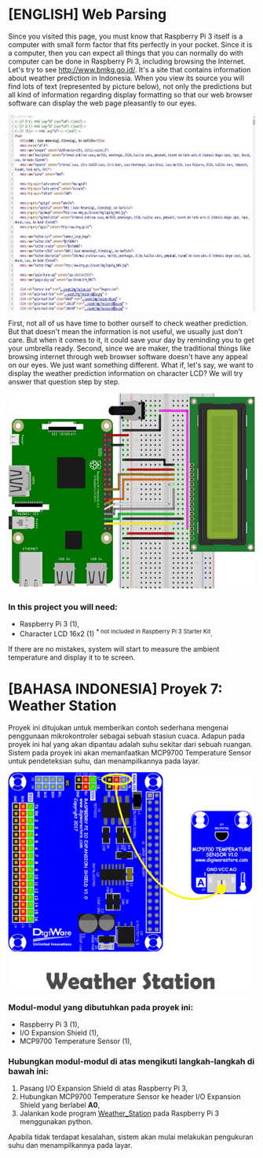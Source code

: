 # [ENGLISH] Web Parsing
Since you visited this page, you must know that Raspberry Pi 3 itself is a computer with small form factor that fits perfectly in your pocket. Since it is a computer, then you can expect all things that you can normally do with computer can be done in Raspberry Pi 3, including browsing the Internet. Let's try to see http://www.bmkg.go.id/. It's a site that contains information about weather prediction in Indonesia. When you view its source you will find lots of text (represented by picture below), not only the predictions but all kind of information regarding display formatting so that our web browser software can display the web page pleasantly to our eyes.

<img src="/images/bmkgSource.jpg" height="400">

First, not all of us have time to bother ourself to check weather prediction. But that doesn't mean the information is not useful, we usually just don't care. But when it comes to it, it could save your day by reminding you to get your umbrella ready. Second, since we are maker, the traditional things like browsing internet through web browser software doesn't have any appeal on our eyes. We just want something different. What if, let's say, we want to display the weather prediction information on character LCD? We will try answer that question step by step.

<img src="/images/webParsing.jpg" height="400">

### In this project you will need:
* Raspberry Pi 3 (1),
* Character LCD 16x2 (1) <sup>* not included in Raspberry Pi 3 Starter Kit</sup>.

If there are no mistakes, system will start to measure the ambient temperature and display it to te screen.

# [BAHASA INDONESIA] Proyek 7: Weather Station
Proyek ini ditujukan untuk memberikan contoh sederhana mengenai penggunaan mikrokontroler sebagai sebuah stasiun cuaca. Adapun pada proyek ini hal yang akan dipantau adalah suhu sekitar dari sebuah ruangan. Sistem pada proyek ini akan memanfaatkan MCP9700 Temperature Sensor untuk pendeteksian suhu, dan menampilkannya pada layar.

<img src="/images/weather station.png" height="443">

### Modul-modul yang dibutuhkan pada proyek ini:
* Raspberry Pi 3 (1),
* I/O Expansion Shield (1),
* MCP9700 Temperature Sensor (1),

### Hubungkan modul-modul di atas mengikuti langkah-langkah di bawah ini:
1. Pasang I/O Expansion Shield di atas Raspberry Pi 3,
2. Hubungkan MCP9700 Temperature Sensor ke header I/O Expansion Shield yang berlabel **A0**,
5. Jalankan kode program [Weather_Station](/07_Weather_Station/07_Weather_Station.py) pada Raspberry Pi 3 menggunakan python.

Apabila tidak terdapat kesalahan, sistem akan mulai melakukan pengukuran suhu dan menampilkannya pada layar.
